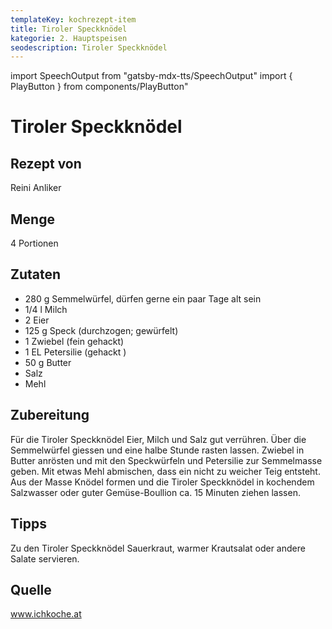 ```yaml
---
templateKey: kochrezept-item
title: Tiroler Speckknödel
kategorie: 2. Hauptspeisen
seodescription: Tiroler Speckknödel
---
```

import SpeechOutput from "gatsby-mdx-tts/SpeechOutput"
import { PlayButton } from components/PlayButton"

<SpeechOutput id="kochrezept-reini-anliker-speckknödel" customPlayButton={PlayButton}>

# Tiroler Speckknödel

## Rezept von
Reini Anliker

## Menge
4 Portionen

## Zutaten
- 280 g Semmelwürfel, dürfen gerne ein paar Tage alt sein
- 1/4 l Milch
- 2 Eier
- 125 g Speck (durchzogen; gewürfelt)
- 1 Zwiebel (fein gehackt)
- 1 EL Petersilie (gehackt )
- 50 g Butter
- Salz
- Mehl 

## Zubereitung
Für die Tiroler Speckknödel Eier, Milch und Salz gut verrühren. Über die Semmelwürfel giessen und eine halbe Stunde rasten lassen. Zwiebel in Butter anrösten und mit den Speckwürfeln und Petersilie zur Semmelmasse geben. Mit etwas Mehl abmischen, dass ein nicht zu weicher Teig entsteht. Aus der Masse Knödel formen und die Tiroler Speckknödel in kochendem Salzwasser oder guter Gemüse-Boullion ca. 15 Minuten ziehen lassen.

## Tipps
Zu den Tiroler Speckknödel Sauerkraut, warmer Krautsalat oder andere Salate servieren.

## Quelle
www.ichkoche.at 

</SpeechOutput>